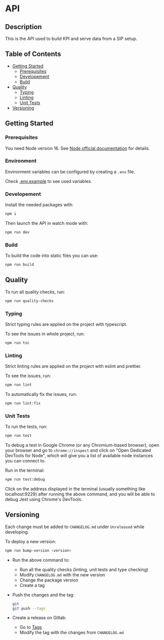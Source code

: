 # API

## Description

This is the API used to build KPI and serve data from a SIP setup.

## Table of Contents

* [Getting Started](#getting-started)
  * [Prerequisites](#prerequisites)
  * [Developement](#developement)
  * [Build](#build)
* [Quality](#quality)
  * [Typing](#typing)
  * [Linting](#linting)
  * [Unit Tests](#unit-tests)
* [Versioning](#versioning)

## Getting Started

### Prerequisites

You need Node version 16. See [Node official documentation](https://nodejs.org/en/download/package-manager/) for details.

### Environment

Environment variables can be configured by creating a `.env` file.

Check [.env.example](./.env.example) to see used variables.

### Developement

Install the needed packages with:

```bash
npm i
```

Then launch the API in watch mode with:

```bash
npm run dev
```

### Build

To build the code into static files you can use:

```bash
npm run build
```

## Quality

To run all quality checks, run:

```bash
npm run quality-checks
```

### Typing

Strict typing rules are applied on the project with typescript.

To see the issues in whole project, run:

```bash
npm run tsc
```

### Linting

Strict linting rules are applied on the project with eslint and prettier.

To see the issues, run:

```bash
npm run lint
```

To automatically fix the issues, run:

```bash
npm run lint:fix
```

### Unit Tests

To run the tests, run:

```bash
npm run test
```

To debug a test in Google Chrome (or any Chromium-based browser), open your browser and go to `chrome://inspect` and click on "Open Dedicated DevTools for Node", which will give you a list of available node instances you can connect to.

Run in the terminal:

```bash
npm run test:debug
```

Click on the address displayed in the terminal (usually something like localhost:9229) after running the above command, and you will be able to debug Jest using Chrome's DevTools.

## Versioning

Each change must be added to `CHANGELOG.md` under `Unreleased` while developing.

To deploy a new version:

```bash
npm run bump-version <version>
```

* Run the above command to:
  * Run all the quality checks (linting, unit tests and type checking)
  * Modify `CHANGELOG.md` with the new version
  * Change the package version
  * Create a tag

* Push the changes and the tag:

  ```bash
  git  
  git push --tags
  ```

* Create a release on Gitlab:
  * Go to [Tags](https://gitlab.com/outsight-tech/platform/sip-app/-/tags)
  * Modify the tag with the changes from `CHANGELOG.md`
